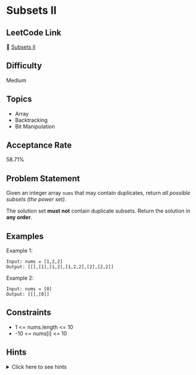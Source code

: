 # Subsets II

## LeetCode Link
🔗 [Subsets II](https://leetcode.com/problems/subsets-ii)

## Difficulty
Medium

## Topics
- Array
- Backtracking
- Bit Manipulation

## Acceptance Rate
58.71%

## Problem Statement
Given an integer array `nums` that may contain duplicates, return *all possible subsets (the power set)*.

The solution set **must not** contain duplicate subsets. Return the solution in **any order**.

## Examples
Example 1:
```
Input: nums = [1,2,2]
Output: [[],[1],[1,2],[1,2,2],[2],[2,2]]
```

Example 2:
```
Input: nums = [0]
Output: [[],[0]]
```

## Constraints
- 1 <= nums.length <= 10
- -10 <= nums[i] <= 10

## Hints
<details>
<summary>Click here to see hints</summary>

1. Sort the array first to handle duplicates easily
2. Use backtracking to generate all possible subsets
3. Skip duplicates during backtracking to avoid duplicate subsets
4. Keep track of the current subset and add it to the result when appropriate
5. Use a set or similar data structure to ensure uniqueness of subsets

</details>
